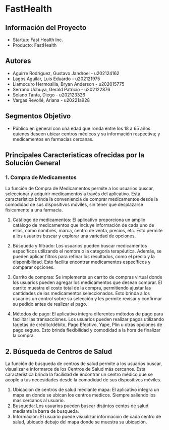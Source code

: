 # FastHealth

## Información del Proyecto

+ Startup: Fast Health Inc.
+ Producto: FastHealth

## Autores

+ Aguirre Rodríguez, Gustavo Jandroel - u202124162
+ Lagos Aguilar, Luis Eduardo - u202121975
+ Llamocuro Hermosilla, Bryan Anderson - u202015775
+ Serrano Uchuya, Gerald Patricio - u202122876
+ Solano Tanta, Diego - u202123326
+ Vargas Revollé, Ariana - u20221a928

## Segmentos Objetivo

+ Público en general con una edad que ronda entre los 18 a 65 años quienes deseen ubicar centros médicos y su información respectiva; y medicamentos en farmacias cercanas.

## Principales Caracteristicas ofrecidas por la Solución General

### 1. Compra de Medicamentos
La función de Compra de Medicamentos permite a los usuarios buscar, seleccionar y adquirir medicamentos a través del aplicativo. Esta característica brinda la conveniencia de comprar medicamentos desde la comodidad de sus dispositivos móviles, sin tener que desplazarse físicamente a una farmacia.

1. Catálogo de medicamentos: El aplicativo proporciona un amplio catálogo de medicamentos que incluye información de cada uno de ellos, como nombres, marca, centro de venta, precios, etc. Esto permite a los usuarios buscar y explorar una variedad de opciones.

2. Búsqueda y filtrado: Los usuarios pueden buscar medicamentos específicos utilizando el nombre o la categoría terapéutica. Además, se pueden aplicar filtros para refinar los resultados, como el precio y la disponibilidad. Esto facilita encontrar medicamentos específicos y comparar opciones.

3. Carrito de compras: Se implementa un carrito de compras virtual donde los usuarios pueden agregar los medicamentos que desean comprar. El carrito muestra el costo total de la compra, permitiendo ajustar las cantidades de los medicamentos seleccionados. Esto brinda a los usuarios un control sobre su selección y les permite revisar y confirmar su pedido antes de realizar el pago.

4. Métodos de pago: El aplicativo integra diferentes métodos de pago para facilitar las transacciones. Los usuarios pueden realizar pagos utilizando tarjetas de crédito/débito, Pago Efectivo, Yape, Plin u otras opciones de pago seguro. Esto brinda flexibilidad y comodidad a la hora de finalizar la compra.

## 2. Búsqueda de Centros de Salud
La función de búsqueda de centros de salud permite a los usuarios buscar, visualizar e informarce de los Centros de Salud más cercanos. Esta característica brinda la facilidad de encontrar un centro médico que se acople a tus necesidades desde la comodidad de sus dispositivos móviles.

1. Ubicacion de centros de salud mediante mapa: El aplicativo integra un mapa en donde se ubican los centros medicos. Siempre saliendo los mas cercanos al usuario.
2. Busqueda:  Los usuarios pueden buscar distintos centos de salud mediante la barra de busqueda.
3. Información: El usuario puede visualizar informacion de cada centro de salud, ubicado debajo del mapa donde se muestra su ubicación. 

